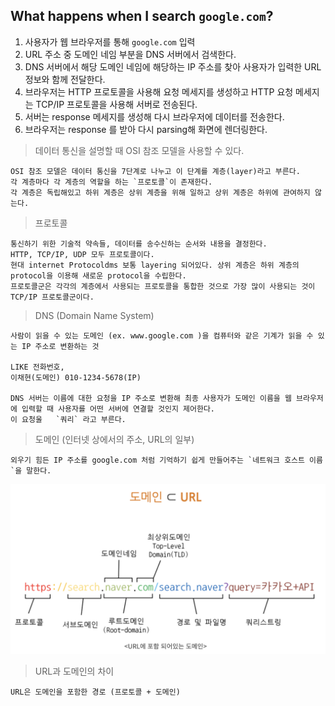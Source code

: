 ## What happens when I search `google.com`?

1. 사용자가 웹 브라우저를 통해 `google.com` 입력
2. URL 주소 중 도메인 네임 부분을 DNS 서버에서 검색한다.
3. DNS 서버에서 해당 도메인 네임에 해당하는 IP 주소를 찾아 사용자가 입력한 URL 정보와 함께 전달한다.
4. 브라우저는 HTTP 프로토콜을 사용해 요청 메세지를 생성하고 HTTP 요청 메세지는 TCP/IP 프로토콜을 사용해 서버로 전송된다.
5. 서버는 response 메세지를 생성해 다시 브라우저에 데이터를 전송한다.
6. 브라우저는 response 를 받아 다시 parsing해 화면에 렌더링한다.

> 데이터 통신을 설명할 때 OSI 참조 모델을 사용할 수 있다.

    OSI 참조 모델은 데이터 통신을 7단계로 나누고 이 단계를 계층(layer)라고 부른다.
    각 계층마다 각 계층의 역할을 하는 `프로토콜`이 존재한다.
    각 계층은 독립해있고 하위 계층은 상위 계층을 위해 일하고 상위 계층은 하위에 관여하지 않는다.

> 프로토콜

    통신하기 위한 기술적 약속들, 데이터를 송수신하는 순서와 내용을 결정한다.
    HTTP, TCP/IP, UDP 모두 프로토콜이다.
    현대 internet Protocoldms 보통 layering 되어있다. 상위 계층은 하위 계층의 protocol을 이용해 새로운 protocol을 수립한다.
    프로토콜군은 각각의 계층에서 사용되는 프로토콜을 통합한 것으로 가장 많이 사용되는 것이 TCP/IP 프로토콜군이다.

> DNS (Domain Name System)

    사람이 읽을 수 있는 도메인 (ex. www.google.com )을 컴퓨터와 같은 기계가 읽을 수 있는 IP 주소로 변환하는 것

    LIKE 전화번호,
    이채현(도메인) 010-1234-5678(IP)

    DNS 서버는 이름에 대한 요청을 IP 주소로 변환해 최종 사용자가 도메인 이름을 웹 브라우저에 입력할 때 사용자를 어떤 서버에 연결할 것인지 제어한다. 
    이 요청울   `쿼리` 라고 부른다.
  
  
> 도메인 (인터넷 상에서의 주소, URL의 일부)

    외우기 힘든 IP 주소를 google.com 처럼 기억하기 쉽게 만들어주는 `네트워크 호스트 이름`을 말한다.

<img src= "../IMG/domain_url.png" width="600px"></img>

> URL과 도메인의 차이

    URL은 도메인을 포함한 경로 (프로토콜 + 도메인)
